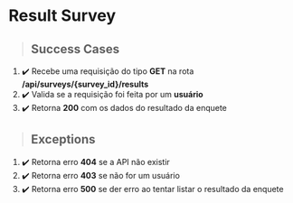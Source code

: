 # Result Survey

> ## Success Cases

1. :heavy_check_mark: Recebe uma requisição do tipo **GET** na rota **/api/surveys/{survey_id}/results**
2. :heavy_check_mark: Valida se a requisição foi feita por um **usuário**
3. :heavy_check_mark: Retorna **200** com os dados do resultado da enquete

> ## Exceptions

1. :heavy_check_mark: Retorna erro **404** se a API não existir
2. :heavy_check_mark: Retorna erro **403** se não for um usuário
3. :heavy_check_mark: Retorna erro **500** se der erro ao tentar listar o resultado da enquete